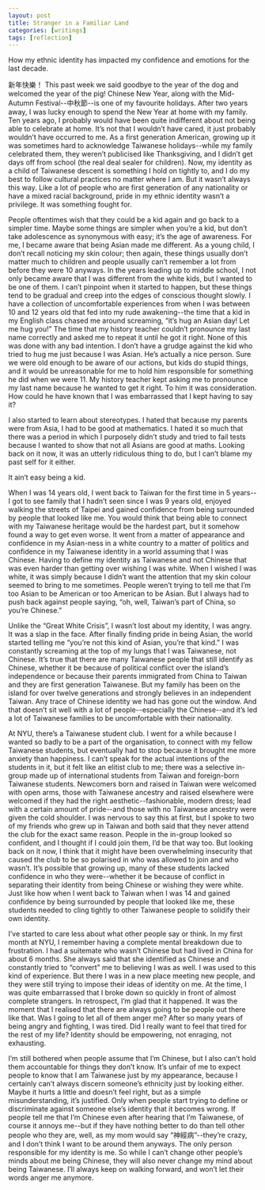 ```yaml
---
layout: post
title: Stranger in a Familiar Land
categories: [writings]
tags: [reflection]
---
```

How my ethnic identity has impacted my confidence and emotions for the last decade.


新年快樂！ This past week we said goodbye to the year of the dog and welcomed the year of the pig! Chinese New Year, along with the Mid-Autumn Festival--中秋節--is one of my favourite holidays. After two years away, I was lucky enough to spend the New Year at home with my family. Ten years ago, I probably would have been quite indifferent about not being able to celebrate at home. It’s not that I wouldn’t have cared, it just probably wouldn’t have occurred to me. As a first generation American, growing up it was sometimes hard to acknowledge Taiwanese holidays--while my family celebrated them, they weren’t publicised like Thanksgiving, and I didn’t get days off from school (the real deal sealer for children). Now, my identity as a child of Taiwanese descent is something I hold on tightly to, and I do my best to follow cultural practices no matter where I am. But it wasn’t always this way. Like a lot of people who are first generation of any nationality or have a mixed racial background, pride in my ethnic identity wasn’t a privilege. It was something fought for.  

People oftentimes wish that they could be a kid again and go back to a simpler time. Maybe some things are simpler when you’re a kid, but don’t take adolescence as synonymous with easy; it’s the age of awareness. For me, I became aware that being Asian made me different. As a young child, I don’t recall noticing my skin colour; then again, these things usually don’t matter much to children and people usually can’t remember a lot from before they were 10 anyways. In the years leading up to middle school, I not only became aware that I was different from the white kids, but I wanted to be one of them. I can’t pinpoint when it started to happen, but these things tend to be gradual and creep into the edges of conscious thought slowly. I have a collection of uncomfortable experiences from when I was between 10 and 12 years old that fed into my rude awakening--the time that a kid in my English class chased me around screaming, “it’s hug an Asian day! Let me hug you!” The time that my history teacher couldn’t pronounce my last name correctly and asked me to repeat it until he got it right. None of this was done with any bad intention. I don’t have a grudge against the kid who tried to hug me just because I was Asian. He’s actually a nice person. Sure we were old enough to be aware of our actions, but kids do stupid things, and it would be unreasonable for me to hold him responsible for something he did when we were 11. My history teacher kept asking me to pronounce my last name because he wanted to get it right. To him it was consideration. How could he have known that I was embarrassed that I kept having to say it? 

I also started to learn about stereotypes. I hated that because my parents were from Asia, I had to be good at mathematics. I hated it so much that there was a period in which I purposely didn’t study and tried to fail tests because I wanted to show that not all Asians are good at maths. Looking back on it now, it was an utterly ridiculous thing to do, but I can’t blame my past self for it either. 

It ain’t easy being a kid. 

When I was 14 years old, I went back to Taiwan for the first time in 5 years--I got to see family that I hadn’t seen since I was 9 years old, enjoyed walking the streets of Taipei and gained confidence from being surrounded by people that looked like me. You would think that being able to connect with my Taiwanese heritage would be the hardest part, but it somehow found a way to get even worse. It went from a matter of appearance and confidence in my Asian-ness in a white country to a matter of politics and confidence in my Taiwanese identity in a world assuming that I was Chinese. Having to define my identity as Taiwanese and not Chinese that was even harder than getting over wishing I was white. When I wished I was white, it was simply because I didn’t want the attention that my skin colour seemed to bring to me sometimes. People weren’t trying to tell me that I’m too Asian to be American or too American to be Asian. But I always had to push back against people saying, “oh, well, Taiwan’s part of China, so you’re Chinese.”

Unlike the “Great White Crisis”, I wasn’t lost about my identity, I was angry. It was a slap in the face. After finally finding pride in being Asian, the world started telling me “you’re not this kind of Asian, you’re that kind.” I was constantly screaming at the top of my lungs that I was Taiwanese, not Chinese. It’s true that there are many Taiwanese people that still identify as Chinese, whether it be because of political conflict over the island’s independence or because their parents immigrated from China to Taiwan and they are first generation Taiwanese. But my family has been on the island for over twelve generations and strongly believes in an independent Taiwan. Any trace of Chinese identity we had has gone out the window. And that doesn’t sit well with a lot of people--especially the Chinese--and it’s led a lot of Taiwanese families to be uncomfortable with their nationality. 

At NYU, there’s a Taiwanese student club. I went for a while because I wanted so badly to be a part of the organisation, to connect with my fellow Taiwanese students, but eventually had to stop because it brought me more anxiety than happiness. I can’t speak for the actual intentions of the students in it, but it felt like an elitist club to me; there was a selective in-group made up of international students from Taiwan and foreign-born Taiwanese students. Newcomers born and raised in Taiwan were welcomed with open arms, those with Taiwanese ancestry and raised elsewhere were welcomed if they had the right aesthetic--fashionable, modern dress; lead with a certain amount of pride--and those with no Taiwanese ancestry were given the cold shoulder. I was nervous to say this at first, but I spoke to two of my friends who grew up in Taiwan and both said that they never attend the club for the exact same reason. People in the in-group looked so confident, and I thought if I could join them, I’d be that way too. But looking back on it now, I think that it might have been overwhelming insecurity that caused the club to be so polarised in who was allowed to join and who wasn’t. It’s possible that growing up, many of these students lacked confidence in who they were--whether it be because of conflict in separating their identity from being Chinese or wishing they were white. Just like how when I went back to Taiwan when I was 14 and gained confidence by being surrounded by people that looked like me, these students needed to cling tightly to other Taiwanese people to solidify their own identity.

I’ve started to care less about what other people say or think. In my first month at NYU, I remember having a complete mental breakdown due to frustration. I had a suitemate who wasn’t Chinese but had lived in China for about 6 months. She always said that she identified as Chinese and constantly tried to “convert” me to believing I was as well. I was used to this kind of experience. But there I was in a new place meeting new people, and they were still trying to impose their ideas of identity on me. At the time, I was quite embarrassed that I broke down so quickly in front of almost complete strangers. In retrospect, I’m glad that it happened. It was the moment that I realised that there are always going to be people out there like that. Was I going to let all of them anger me? After so many years of being angry and fighting, I was tired. Did I really want to feel that tired for the rest of my life? Identity should be empowering, not enraging, not exhausting. 

I’m still bothered when people assume that I’m Chinese, but I also can’t hold them accountable for things they don’t know. It’s unfair of me to expect people to know that I am Taiwanese just by my appearance, because I certainly can’t always discern someone’s ethnicity just by looking either. Maybe it hurts a little and doesn’t feel right, but as a simple misunderstanding, it’s justified. Only when people start trying to define or discriminate against someone else’s identity that it becomes wrong. If people tell me that I’m Chinese even after hearing that I’m Taiwanese, of course it annoys me--but if they have nothing better to do than tell other people who they are, well, as my mom would say “神經病”--they’re crazy, and I don’t think I want to be around them anyways. The only person responsible for my identity is me. So while I can’t change other people’s minds about me being Chinese, they will also never change my mind about being Taiwanese. I’ll always keep on walking forward, and won’t let their words anger me anymore. 